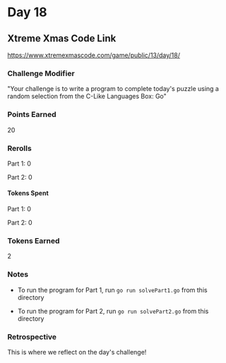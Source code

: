 # Day 18

## Xtreme Xmas Code Link

https://www.xtremexmascode.com/game/public/13/day/18/

### Challenge Modifier

"Your challenge is to write a program to complete today's puzzle using a random selection from the C-Like Languages Box: Go"

### Points Earned

20

### Rerolls

Part 1: 0

Part 2: 0

#### Tokens Spent

Part 1: 0

Part 2: 0

### Tokens Earned

2

### Notes

- To run the program for Part 1, run `go run solvePart1.go` from this directory

- To run the program for Part 2, run `go run solvePart2.go` from this directory

### Retrospective

This is where we reflect on the day's challenge!
